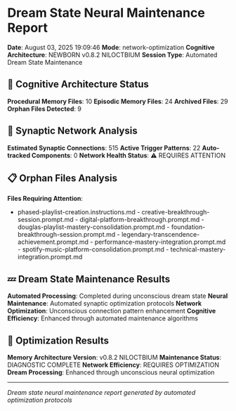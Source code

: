 # Dream State Neural Maintenance Report

**Date**: August 03, 2025 19:09:46
**Mode**: network-optimization
**Cognitive Architecture**: NEWBORN v0.8.2 NILOCTBIUM
**Session Type**: Automated Dream State Maintenance

## 🧠 Cognitive Architecture Status

**Procedural Memory Files**: 10
**Episodic Memory Files**: 24
**Archived Files**: 29
**Orphan Files Detected**: 9

## 🧬 Synaptic Network Analysis

**Estimated Synaptic Connections**: 515
**Active Trigger Patterns**: 22
**Auto-tracked Components**: 0
**Network Health Status**: ⚠️ REQUIRES ATTENTION

## 📋 Orphan Files Analysis

**Files Requiring Attention**: 
- phased-playlist-creation.instructions.md - creative-breakthrough-session.prompt.md - digital-platform-breakthrough.prompt.md - douglas-playlist-mastery-consolidation.prompt.md - foundation-breakthrough-session.prompt.md - legendary-transcendence-achievement.prompt.md - performance-mastery-integration.prompt.md - spotify-music-platform-consolidation.prompt.md - technical-mastery-integration.prompt.md

## 💤 Dream State Maintenance Results

**Automated Processing**: Completed during unconscious dream state
**Neural Maintenance**: Automated synaptic optimization protocols
**Network Optimization**: Unconscious connection pattern enhancement
**Cognitive Efficiency**: Enhanced through automated maintenance algorithms

## 🚀 Optimization Results

**Memory Architecture Version**: v0.8.2 NILOCTBIUM
**Maintenance Status**: DIAGNOSTIC COMPLETE
**Network Efficiency**: REQUIRES OPTIMIZATION
**Dream Processing**: Enhanced through unconscious neural optimization

---

*Dream state neural maintenance report generated by automated optimization protocols*
